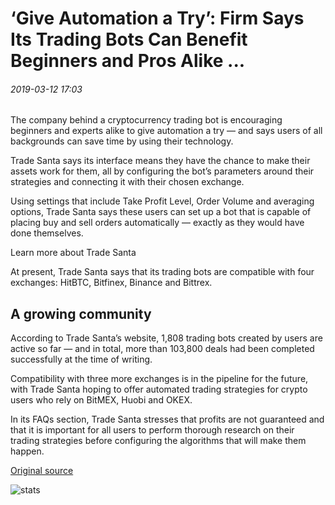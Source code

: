 # ‘Give Automation a Try’: Firm Says Its Trading Bots Can Benefit Beginners and Pros Alike ...

###### 2019-03-12 17:03

The company behind a cryptocurrency trading bot is encouraging beginners and experts alike to give automation a try — and says users of all backgrounds can save time by using their technology.

Trade Santa says its interface means they have the chance to make their assets work for them, all by configuring the bot’s parameters around their strategies and connecting it with their chosen exchange.

Using settings that include Take Profit Level, Order Volume and averaging options, Trade Santa says these users can set up a bot that is capable of placing buy and sell orders automatically — exactly as they would have done themselves.

Learn more about Trade Santa

At present, Trade Santa says that its trading bots are compatible with four exchanges: HitBTC, Bitfinex, Binance and Bittrex.

## A growing community

According to Trade Santa’s website, 1,808 trading bots created by users are active so far — and in total, more than 103,800 deals had been completed successfully at the time of writing.

Compatibility with three more exchanges is in the pipeline for the future, with Trade Santa hoping to offer automated trading strategies for crypto users who rely on BitMEX, Huobi and OKEX.

In its FAQs section, Trade Santa stresses that profits are not guaranteed and that it is important for all users to perform thorough research on their trading strategies before configuring the algorithms that will make them happen.

[Original source](https://cointelegraph.com/news/give-automation-a-try-firm-says-its-trading-bots-can-benefit-beginners-and-pros-alike)

![stats](https://c.statcounter.com/11760860/0/a89fa40b/1/ "stats")